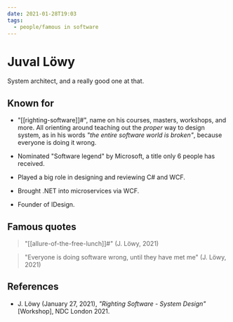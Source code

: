 ```yaml
---
date: 2021-01-28T19:03
tags: 
  - people/famous in software
---
```


# Juval Löwy

System architect, and a really good one at that.

## Known for

- "[[righting-software]]#", name on his courses, masters, workshops, and more.
  All orienting around teaching out the *proper* way to design system, as in his
  words *"the entire software world is broken"*, because everyone is doing it
  wrong.
  
- Nominated "Software legend" by Microsoft, a title only 6 people has received.

- Played a big role in designing and reviewing C# and WCF.

- Brought .NET into microservices via WCF.

- Founder of IDesign.

## Famous quotes

> "[[allure-of-the-free-lunch]]#" (J. Löwy, 2021)

> "Everyone is doing software wrong, until they have met me" (J. Löwy, 2021)

## References

- J. Löwy (January 27, 2021), *"Righting Software - System Design"* [Workshop],
  NDC London 2021.

